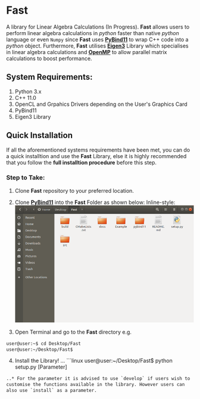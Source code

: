 # Fast
A library for Linear Algebra Calculations (In Progress). **__Fast__** allows users to perform linear algebra calculations in *python* faster than native *python* language or even `Numpy` since **__Fast__** uses [**PyBind11**](https://github.com/pybind/pybind11) to wrap C++ code into a *python* object. Furthermore, **__Fast__** utilises [**Eigen3**](http://eigen.tuxfamily.org/index.php?title=Main_Page) Library which specialises in linear algebra calculations and [**OpenMP**](https://www.openmp.org/wp-content/uploads/OpenMP-4.5-1115-CPP-web.pdf) to allow parallel matrix calculations to boost performance.

## System Requirements:
1. Python 3.x
2. C++ 11.0
3. OpenCL and Grpahics Drivers depending on the User's Graphics Card
4. PyBind11
5. Eigen3 Library


## Quick Installation 
If all the aforementioned systems requirements have been met, you can do a quick installtion and use the **__Fast__** Library, else it is highly recommended that you follow the **full installtion procedure** before this step. 

### Step to Take:

1.  Clone **__Fast__**  repository to your preferred location.

2.  Clone [**PyBind11**](https://github.com/pybind/pybind11) into the **__Fast__** Folder as shown below:
Inline-style:
![alt text](docs/imgs/clonepybind.png "Where to clone Pybind11")

3.  Open Terminal and go to the **__Fast__** directory e.g.
```linux
user@user:~$ cd Desktop/Fast
user@user:~/Desktop/Fast$
```

4.  Install the Library! 
... ```linux
user@user:~/Desktop/Fast$ python setup.py [Parameter]
```
..* For the parameter it is advised to use `develop` if users wish to customise the functions available in the library. However users can also use `install` as a parameter.

